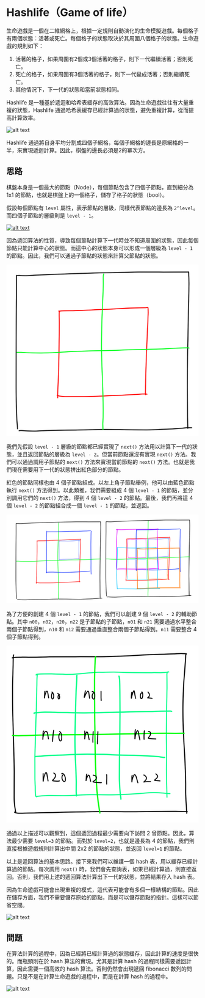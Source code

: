 # Hashlife（Game of life）

生命遊戲是一個在二維網格上，根據一定規則自動演化的生命模擬遊戲。每個格子有兩個狀態：活著或死亡。每個格子的狀態取決於其周圍八個格子的狀態。生命遊戲的規則如下：

1. 活著的格子，如果周圍有2個或3個活著的格子，則下一代繼續活著；否則死亡。
2. 死亡的格子，如果周圍有3個活著的格子，則下一代變成活著；否則繼續死亡。
3. 其他情況下，下一代的狀態和當前狀態相同。

Hashlife 是一種基於遞迴和哈希表緩存的高效算法。因為生命遊戲往往有大量重複的狀態，Hashlife 通過哈希表緩存已經計算過的狀態，避免重複計算，從而提高計算效率。

![alt text](https://upload.wikimedia.org/wikipedia/commons/e/e5/Gospers_glider_gun.gif)

Hashlife 通過將自身平均分割成四個子網格，每個子網格的邊長是原網格的一半，來實現遞迴計算。因此，棋盤的邊長必須是2的冪次方。

## 思路

棋盤本身是一個最大的節點（Node），每個節點包含了四個子節點，直到細分為 1x1 的節點，也就是棋盤上的一個格子，儲存了格子的狀態（bool）。

假設每個節點有 `level` 屬性，表示節點的層級，同樣代表節點的邊長為 `2^level`。而四個子節點的層級則是 `level - 1`。

[![alt text](https://www.dev-mind.blog/wp-content/uploads/2020/05/quadtree_steps-1024x851.png)](https://www.dev-mind.blog/hashlife/)

因為遞回算法的性質，導致每個節點計算下一代時並不知道周圍的狀態，因此每個節點只能計算中心的狀態。而這中心的狀態本身可以形成一個層級為 `level - 1` 的節點。因此，我們可以通過子節點的狀態來計算父節點的狀態。

![alt text](img/hashlife/0.png)

我們先假設 `level - 1` 層級的節點都已經實現了 `next()` 方法用以計算下一代的狀態，並且返回節點的層級為 `level - 2`。但當前節點還沒有實現 `next()` 方法。我們可以通過調用子節點的 `next()` 方法來實現當前節點的 `next()` 方法。也就是我們現在需要用下一代的狀態拼出紅色部分的節點。

紅色的節點同樣也由 4 個子節點組成。以左上角子節點舉例，他可以由藍色節點執行 `next()` 方法得到。以此類推，我們需要組成 4 個 `level - 1` 的節點，並分別調用它們的 `next()` 方法，得到 4 個 `level - 2` 的節點。最後，我們再將這 4 個 `level - 2` 的節點組合成一個 `level - 1` 的節點，並返回。

![alt text](img/hashlife/1.png)

為了方便的創建 4 個 `level - 1` 的節點，我們可以創建 9 個 `level - 2` 的輔助節點。其中 `n00`，`n02`，`n20`，`n22` 是子節點的子節點，`n01` 和 `n21` 需要通過水平整合兩個子節點得到，`n10` 和 `n12` 需要通過垂直整合兩個子節點得到。`n11` 需要整合 4 個子節點得到。

![alt text](img/hashlife/3.png)

通過以上描述可以觀察到，這個遞回過程最少需要向下訪問 2 曾節點。因此，算法最少需要 `level=3` 的節點。而對於 `level=2`，也就是邊長為 4 的節點，我們則直接根據遊戲規則計算出中間 2x2 的節點的狀態，並返回 `level=1` 的節點。

以上是遞回算法的基本思路。接下來我們可以維護一個 hash 表，用以緩存已經計算過的節點。每次調用 `next()` 時，我們會先查詢表，如果已經計算過，則直接返回。否則，我們用上述的遞回算法計算出下一代的狀態，並將結果存入 hash 表。

因為生命遊戲可能會出現重複的模式，這代表可能會有多個一樣結構的節點。因此在儲存方面，我們不需要儲存原始的節點，而是可以儲存節點的指針。這樣可以節省空間。

![alt text](https://www.dev-mind.blog/wp-content/uploads/2020/05/quadtree1-1024x839.png)

## 問題

在算法計算的過程中，因為已經將已經計算過的狀態緩存，因此計算的速度是很快的。而瓶頸則在於 hash 算法的實現。尤其是計算 hash 的過程同樣需要遞回計算，因此需要一個高效的 hash 算法。否則仍然會出現遞回 fibonacci 數列的問題。只是不是在計算生命遊戲的過程中，而是在計算 hash 的過程中。

![alt text](https://miro.medium.com/v2/resize:fit:925/1*svQ784qk1hvBE3iz7VGGgQ.jpeg)

